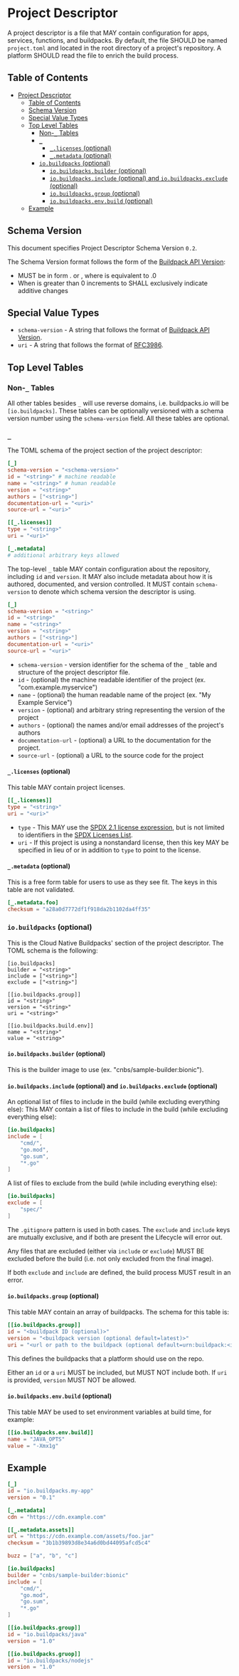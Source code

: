# Project Descriptor

A project descriptor is a file that MAY contain configuration for apps, services, functions, and buildpacks. By default, the file SHOULD be named `project.toml` and located in the root directory of a project's repository. A platform SHOULD read the file to enrich the build process.

## Table of Contents

<!-- Using https://github.com/yzhang-gh/vscode-markdown to manage toc -->
- [Project Descriptor](#project-descriptor)
  - [Table of Contents](#table-of-contents)
  - [Schema Version](#schema-version)
  - [Special Value Types](#special-value-types)
  - [Top Level Tables](#top-level-tables)
    - [Non-`_` Tables](#non-_-tables)
    - [`_`](#_)
      - [`_.licenses` (optional)](#_licenses-optional)
      - [`_.metadata` (optional)](#_metadata-optional)
    - [`io.buildpacks` (optional)](#iobuildpacks-optional)
      - [`io.buildpacks.builder` (optional)](#iobuildpacksbuilder-optional)
      - [`io.buildpacks.include` (optional) and `io.buildpacks.exclude` (optional)](#iobuildpacksinclude-optional-and-iobuildpacksexclude-optional)
      - [`io.buildpacks.group` (optional)](#iobuildpacksgroup-optional)
      - [`io.buildpacks.env.build` (optional)](#iobuildpacksenvbuild-optional)
  - [Example](#example)

## Schema Version

This document specifies Project Descriptor Schema Version `0.2`.

The Schema Version format follows the form of the [Buildpack API Version](https://github.com/buildpacks/spec/blob/main/buildpack.md#buildpack-api-version):

* MUST be in form <major>.<minor> or <major>, where <major> is equivalent to <major>.0
* When <major> is greater than 0 increments to <minor> SHALL exclusively indicate additive changes

## Special Value Types

* `schema-version` - A string that follows the format of [Buildpack API Version](https://github.com/buildpacks/spec/blob/main/buildpack.md#buildpack-api-version).
* `uri` - A string that follows the format of [RFC3986](https://tools.ietf.org/html/rfc3986).

## Top Level Tables

### Non-`_` Tables

All other tables besides `_` will use reverse domains, i.e. buildpacks.io will be `[io.buildpacks]`. These tables can be optionally versioned with a schema version number using the `schema-version` field. All these tables are optional.

### `_`

The TOML schema of the project section of the project descriptor:

```toml
[_]
schema-version = "<schema-version>"
id = "<string>" # machine readable
name = "<string>" # human readable
version = "<string>"
authors = ["<string>"]
documentation-url = "<uri>"
source-url = "<uri>"

[[_.licenses]]
type = "<string>"
uri = "<uri>"

[_.metadata]
# additional arbitrary keys allowed
```

The top-level `_` table MAY contain configuration about the repository, including `id` and `version`. It MAY also include metadata about how it is authored, documented, and version controlled. It MUST contain `schema-version`  to denote which schema version the descriptor is using.

```toml
[_]
schema-version = "<string>"
id = "<string>"
name = "<string>"
version = "<string>"
authors = ["<string>"]
documentation-url = "<uri>"
source-url = "<uri>"
```

* `schema-version` - version identifier for the schema of the `_` table and structure of the project descriptor file.
* `id` - (optional) the machine readable identifier of the project (ex. "com.example.myservice")
* `name` - (optional) the human readable name of the project (ex. "My Example Service")
* `version` - (optional) and arbitrary string representing the version of the project
* `authors` - (optional) the names and/or email addresses of the project's authors
* `documentation-url` - (optional) a URL to the documentation for the project.
* `source-url` - (optional) a URL to the source code for the project

#### `_.licenses` (optional)

This table MAY contain project licenses.

```toml
[[_.licenses]]
type = "<string>"
uri = "<uri>"
```

* `type` - This MAY use the [SPDX 2.1 license expression](https://spdx.org/spdx-specification-21-web-version), but is not limited to identifiers in the [SPDX Licenses List](https://spdx.org/licenses/).
* `uri` - If this project is using a nonstandard license, then this key MAY be specified in lieu of or in addition to `type` to point to the license.

#### `_.metadata` (optional)

This is a free form table for users to use as they see fit. The keys in this table are not validated.

```toml
[_.metadata.foo]
checksum = "a28a0d7772df1f918da2b1102da4ff35"
```


### `io.buildpacks` (optional)

This is the Cloud Native Buildpacks' section of the project descriptor. The TOML schema is the following:

```
[io.buildpacks]
builder = "<string>"
include = ["<string>"]
exclude = ["<string>"]

[[io.buildpacks.group]]
id = "<string>"
version = "<string>"
uri = "<string>"

[[io.buildpacks.build.env]]
name = "<string>"
value = "<string>"
```

#### `io.buildpacks.builder` (optional)

This is the builder image to use (ex. "cnbs/sample-builder:bionic").

#### `io.buildpacks.include` (optional) and `io.buildpacks.exclude` (optional)

An optional list of files to include in the build (while excluding everything else):
This MAY contain a list of files to include in the build (while excluding everything else):

```toml
[io.buildpacks]
include = [
    "cmd/",
    "go.mod",
    "go.sum",
    "*.go"
]
```

A list of files to exclude from the build (while including everything else):

```toml
[io.buildpacks]
exclude = [
    "spec/"
]
```

The `.gitignore` pattern is used in both cases. The `exclude` and `include` keys are mutually exclusive, and if both are present the Lifecycle will error out.

Any files that are excluded (either via `include` or `exclude`) MUST BE excluded before the build (i.e. not only excluded from the final image).

If both `exclude` and `include` are defined, the build process MUST result in an error.

#### `io.buildpacks.group` (optional)

This table MAY contain an array of buildpacks. The schema for this table is:

```toml
[[io.buildpacks.group]]
id = "<buildpack ID (optional)>"
version = "<buildpack version (optional default=latest)>"
uri = "<url or path to the buildpack (optional default=urn:buildpack:<id>)"
```

This defines the buildpacks that a platform should use on the repo.

Either an `id` or a `uri` MUST be included, but MUST NOT include both. If `uri` is provided, `version` MUST NOT be allowed.

#### `io.buildpacks.env.build` (optional)

This table MAY be used to set environment variables at build time, for example:

```toml
[[io.buildpacks.env.build]]
name = "JAVA_OPTS"
value = "-Xmx1g"
```

## Example

```toml
[_]
id = "io.buildpacks.my-app"
version = "0.1"

[_.metadata]
cdn = "https://cdn.example.com"

[[_.metadata.assets]]
url = "https://cdn.example.com/assets/foo.jar"
checksum = "3b1b39893d8e34a6d0bd44095afcd5c4"

buzz = ["a", "b", "c"]

[io.buildpacks]
builder = "cnbs/sample-builder:bionic"
include = [
    "cmd/",
    "go.mod",
    "go.sum",
    "*.go"
]

[[io.buildpacks.group]]
id = "io.buildpacks/java"
version = "1.0"

[[io.buildpacks.gruop]]
id = "io.buildpacks/nodejs"
version = "1.0"
```
